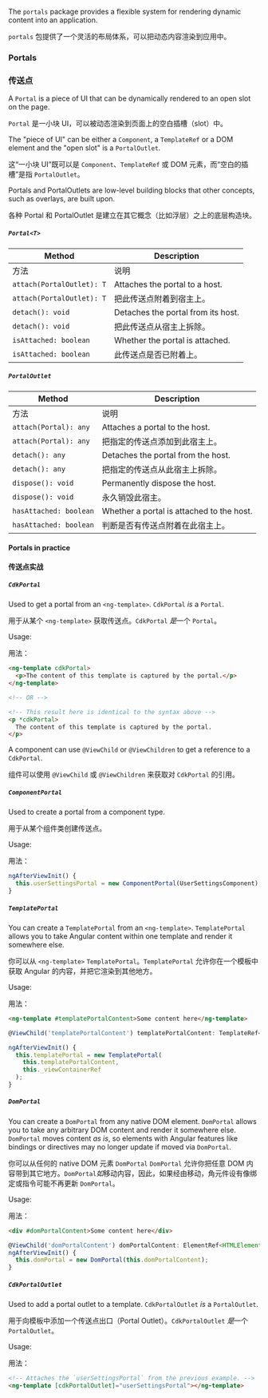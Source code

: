 The `portals` package provides a flexible system for rendering dynamic content into an application.

`portals` 包提供了一个灵活的布局体系，可以把动态内容渲染到应用中。

### Portals

### 传送点

A `Portal` is a piece of UI that can be dynamically rendered to an open slot on the page.

`Portal` 是一小块 UI，可以被动态渲染到页面上的空白插槽（slot）中。

The "piece of UI" can be either a `Component`, a `TemplateRef` or a DOM element and the "open slot" is
a `PortalOutlet`.

这“一小块 UI”既可以是 `Component`、`TemplateRef` 或 DOM 元素，而“空白的插槽”是指 `PortalOutlet`。

Portals and PortalOutlets are low-level building blocks that other concepts, such as overlays, are
built upon.

各种 Portal 和 PortalOutlet 是建立在其它概念（比如浮层）之上的底层构造块。

<!-- example(cdk-portal-overview) -->

##### `Portal<T>`

| Method                    | Description                        |
| ------------------------- | ---------------------------------- |
| 方法                      | 说明                               |
| `attach(PortalOutlet): T` | Attaches the portal to a host.     |
| `attach(PortalOutlet): T` | 把此传送点附着到宿主上。           |
| `detach(): void`          | Detaches the portal from its host. |
| `detach(): void`          | 把此传送点从宿主上拆除。           |
| `isAttached: boolean`     | Whether the portal is attached.    |
| `isAttached: boolean`     | 此传送点是否已附着上。             |

##### `PortalOutlet`

| Method                 | Description                               |
| ---------------------- | ----------------------------------------- |
| 方法                   | 说明                                      |
| `attach(Portal): any`  | Attaches a portal to the host.            |
| `attach(Portal): any`  | 把指定的传送点添加到此宿主上。            |
| `detach(): any`        | Detaches the portal from the host.        |
| `detach(): any`        | 把指定的传送点从此宿主上拆除。            |
| `dispose(): void`      | Permanently dispose the host.             |
| `dispose(): void`      | 永久销毁此宿主。                          |
| `hasAttached: boolean` | Whether a portal is attached to the host. |
| `hasAttached: boolean` | 判断是否有传送点附着在此宿主上。          |

#### Portals in practice

#### 传送点实战

##### `CdkPortal`

Used to get a portal from an `<ng-template>`. `CdkPortal` *is* a `Portal`.

用于从某个 `<ng-template>` 获取传送点。`CdkPortal` *是*一个 `Portal`。

Usage:

用法：

```html
<ng-template cdkPortal>
  <p>The content of this template is captured by the portal.</p>
</ng-template>

<!-- OR -->

<!-- This result here is identical to the syntax above -->
<p *cdkPortal>
  The content of this template is captured by the portal.
</p>
```

A component can use `@ViewChild` or `@ViewChildren` to get a reference to a
`CdkPortal`.

组件可以使用 `@ViewChild` 或 `@ViewChildren` 来获取对 `CdkPortal` 的引用。

##### `ComponentPortal`

Used to create a portal from a component type.

用于从某个组件类创建传送点。

Usage:

用法：

```ts
ngAfterViewInit() {
  this.userSettingsPortal = new ComponentPortal(UserSettingsComponent);
}
```

##### `TemplatePortal`

You can create a `TemplatePortal` from an `<ng-template>`. `TemplatePortal` allows you to take Angular content within one template and render it somewhere else.

你可以从 `<ng-template>` `TemplatePortal`。`TemplatePortal` 允许你在一个模板中获取 Angular 的内容，并把它渲染到其他地方。

Usage:

用法：

```html
<ng-template #templatePortalContent>Some content here</ng-template>
```

```ts
@ViewChild('templatePortalContent') templatePortalContent: TemplateRef<unknown>;

ngAfterViewInit() {
  this.templatePortal = new TemplatePortal(
    this.templatePortalContent,
    this._viewContainerRef
  );
}
```

##### `DomPortal`

You can create a `DomPortal` from any native DOM element. `DomPortal` allows you to take any arbitrary DOM content and render it somewhere else. `DomPortal` moves content _as is_, so elements with Angular features like bindings or directives may no longer update if moved via `DomPortal`.

你可以从任何的 native DOM 元素 `DomPortal` `DomPortal` 允许你把任意 DOM 内容带到其它地方。`DomPortal`*如*移动内容，因此，如果经由移动，角元件设有像绑定或指令可能不再更新 `DomPortal`。

Usage:

用法：

```html
<div #domPortalContent>Some content here</div>
```

```ts
@ViewChild('domPortalContent') domPortalContent: ElementRef<HTMLElement>;
ngAfterViewInit() {
  this.domPortal = new DomPortal(this.domPortalContent);
}
```

##### `CdkPortalOutlet`

Used to add a portal outlet to a template. `CdkPortalOutlet` *is* a `PortalOutlet`.

用于向模板中添加一个传送点出口（Portal Outlet）。`CdkPortalOutlet` *是*一个 `PortalOutlet`。

Usage:

用法：

```html
<!-- Attaches the `userSettingsPortal` from the previous example. -->
<ng-template [cdkPortalOutlet]="userSettingsPortal"></ng-template>
```
